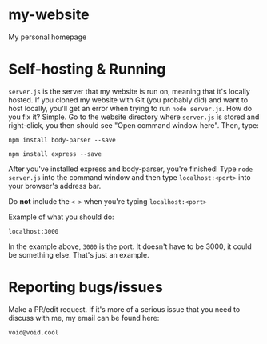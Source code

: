 # my-website
My personal homepage

# Self-hosting & Running
`server.js` is the server that my website is run on, meaning that it's locally hosted. If you cloned my website with Git (you probably did) and want to host locally, you'll get an error when trying to run `node server.js`. How do you fix it? Simple. Go to the website directory where `server.js` is stored and right-click, you then should see "Open command window here". Then, type:

`npm install body-parser --save`

`npm install express --save`

After you've installed express and body-parser, you're finished! Type `node server.js` into the command window and then type `localhost:<port>` into your browser's address bar.

Do **not** include the `< >` when you're typing `localhost:<port>`



Example of what you should do:

`localhost:3000`


In the example above, `3000` is the port. It doesn't have to be 3000, it could be something else. That's just an example. 

# Reporting bugs/issues
Make a PR/edit request. If it's more of a serious issue that you need to discuss with me, my email can be found here:

`void@void.cool`
